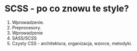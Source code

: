 # SCSS - po co znowu te style?

1. Wprowadzenie.
2. Preprocesory.
3. Wprowadzenie
4. SASS/SCSS
5. Czysty CSS - architektura, organizacja, wzorce, metodyki.
